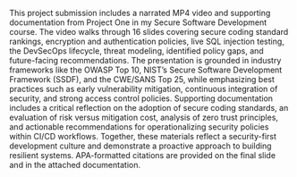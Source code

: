 This project submission includes a narrated MP4 video and supporting documentation from Project One in my Secure Software Development course. The video walks through 16 slides covering secure coding standard rankings, encryption and authentication policies, live SQL injection testing, the DevSecOps lifecycle, threat modeling, identified policy gaps, and future-facing recommendations. The presentation is grounded in industry frameworks like the OWASP Top 10, NIST’s Secure Software Development Framework (SSDF), and the CWE/SANS Top 25, while emphasizing best practices such as early vulnerability mitigation, continuous integration of security, and strong access control policies. Supporting documentation includes a critical reflection on the adoption of secure coding standards, an evaluation of risk versus mitigation cost, analysis of zero trust principles, and actionable recommendations for operationalizing security policies within CI/CD workflows. Together, these materials reflect a security-first development culture and demonstrate a proactive approach to building resilient systems. APA-formatted citations are provided on the final slide and in the attached documentation.
